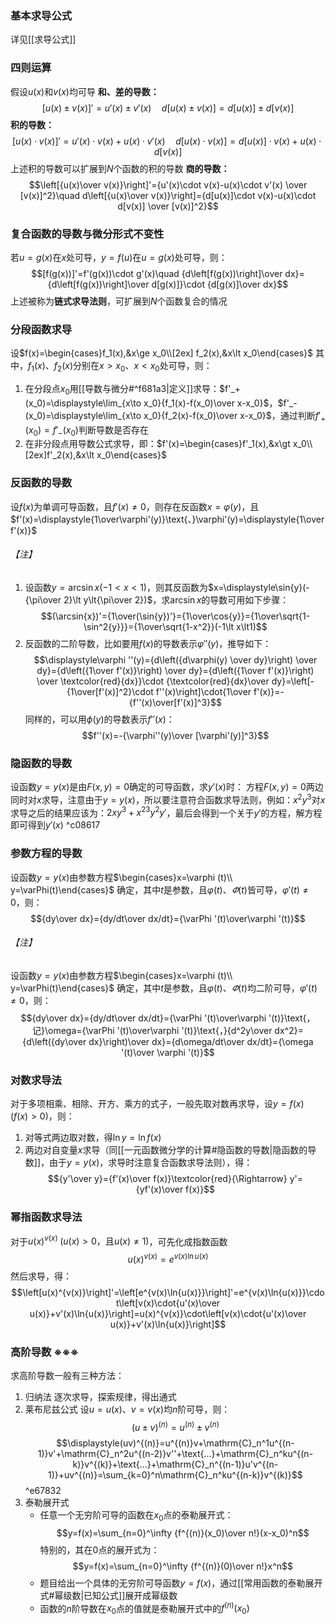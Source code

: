 ### 基本求导公式
详见[[求导公式]]
### 四则运算
假设$u(x)$和$v(x)$均可导
**和、差的导数：**$$[u(x)\pm v(x)]'=u'(x)\pm v'(x)\quad d[u(x)\pm v(x)]=d[u(x)]\pm d[v(x)]$$
**积的导数：**$$[u(x)\cdot v(x)]'=u'(x)\cdot v(x)+u(x)\cdot v'(x)\quad d[u(x)\cdot v(x)]=d[u(x)]\cdot v(x)+u(x)\cdot d[v(x)]$$
上述积的导数可以扩展到$N$个函数的积的导数
**商的导数：**$$\left[{u(x)\over v(x)}\right]'={u'(x)\cdot v(x)-u(x)\cdot v'(x) \over [v(x)]^2}\quad d\left[{u(x)\over v(x)}\right]={d[u(x)]\cdot v(x)-u(x)\cdot d[v(x)] \over [v(x)]^2}$$
### 复合函数的导数与微分形式不变性
若$u=g(x)$在$x$处可导，$y=f(u)$在$u=g(x)$处可导，则：$$[f(g(x))]'=f'(g(x))\cdot g'(x)\quad {d\left[f(g(x))\right]\over dx}={d\left[f(g(x))\right]\over d[g(x)]}\cdot {d[g(x)]\over dx}$$
上述被称为**链式求导法则**，可扩展到$N$个函数复合的情况
### 分段函数求导
设$f(x)=\begin{cases}f_1(x),&x\ge x_0\\[2ex] f_2(x),&x\lt x_0\end{cases}$  其中，$f_1(x)\text{、}f_2(x)$分别在$x\gt x_0\text{、}x\lt x_0$处可导，则：
1. 在分段点$x_0$用[[导数与微分#^f681a3|定义]]求导：$f'_+(x_0)=\displaystyle\lim_{x\to x_0}{f_1(x)-f(x_0)\over x-x_0}$，$f'_-(x_0)=\displaystyle\lim_{x\to x_0}{f_2(x)-f(x_0)\over x-x_0}$，通过判断$f'_+(x_0)=f'_-(x_0)$判断导数是否存在
2. 在非分段点用导数公式求导，即：$f'(x)=\begin{cases}f'_1(x),&x\gt x_0\\[2ex]f'_2(x),&x\lt x_0\end{cases}$
### 反函数的导数
设$f(x)$为单调可导函数，且$f'(x)\neq 0$，则存在反函数$x=\varphi (y)$，且$f'(x)=\displaystyle{1\over\varphi'(y)}\text{、}\varphi'(y)=\displaystyle{1\over f'(x)}$
###### 【注】
1. 设函数$y=\arcsin{x}(-1\lt x\lt 1)$，则其反函数为$x=\displaystyle\sin{y}(-{\pi\over 2}\lt y\lt{\pi\over 2})$，求$\arcsin{x}$的导数可用如下步骤：$$(\arcsin{x})'={1\over(\sin{y})'}={1\over\cos{y}}={1\over\sqrt{1-\sin^2{y}}}={1\over\sqrt{1-x^2}}(-1\lt x\lt1)$$
2. 反函数的二阶导数，比如要用$f(x)$的导数表示$\varphi ''(y)$，推导如下：$$\displaystyle\varphi ''(y)={d\left({d\varphi(y) \over dy}\right) \over dy}={d\left({1\over f'(x)}\right) \over dy}={d\left({1\over f'(x)}\right) \over \textcolor{red}{dx}}\cdot {\textcolor{red}{dx}\over dy}=\left[-{1\over[f'(x)]^2}\cdot f''(x)\right]\cdot{1\over f'(x)}=-{f''(x)\over[f'(x)]^3}$$同样的，可以用$\phi(y)$的导数表示$f''(x)$：$$f''(x)=-{\varphi''(y)\over [\varphi'(y)]^3}$$
### 隐函数的导数
设函数$y=y(x)$是由$F(x,y)=0$确定的可导函数，求$y'(x)$时：
方程$F(x,y)=0$两边同时对$x$求导，注意由于$y=y(x)$，所以要注意符合函数求导法则，例如：$x^2y^3$对$x$求导之后的结果应该为：$2xy^3+x^23y^2y'$，最后会得到一个关于$y'$的方程，解方程即可得到$y'(x)$ ^c08617
### 参数方程的导数
设函数$y=y(x)$由参数方程$\begin{cases}x=\varphi (t)\\ y=\varPhi(t)\end{cases}$ 确定，其中$t$是参数，且$\varphi(t) \text{、}\varPhi(t)$皆可导，$\varphi '(t)\neq 0$，则：$${dy\over dx}={dy/dt\over dx/dt}={\varPhi '(t)\over\varphi '(t)}$$
###### 【注】
设函数$y=y(x)$由参数方程$\begin{cases}x=\varphi (t)\\ y=\varPhi(t)\end{cases}$ 确定，其中$t$是参数，且$\varphi(t) \text{、}\varPhi(t)$均二阶可导，$\varphi '(t)\neq 0$，则：$${dy\over dx}={dy/dt\over dx/dt}={\varPhi '(t)\over\varphi '(t)}\text{，记}\omega={\varPhi '(t)\over\varphi '(t)}\text{，}{d^2y\over dx^2}={d\left({dy\over dx}\right)\over dx}={d\omega/dt\over dx/dt}={\omega '(t)\over \varphi '(t)}$$
### 对数求导法
对于多项相乘、相除、开方、乘方的式子，一般先取对数再求导，设$y=f(x)\; (f(x)>0)$，则：
1. 对等式两边取对数，得$\ln{y}=\ln{f(x)}$
2. 两边对自变量$x$求导（同[[一元函数微分学的计算#隐函数的导数|隐函数的导数]]，由于$y=y(x)$，求导时注意复合函数求导法则），得：$${y'\over y}={f'(x)\over f(x)}\textcolor{red}{\Rightarrow} y'={yf'(x)\over f(x)}$$
### 幂指函数求导法
对于$u(x)^{v(x)}\; (u(x)\gt0\text{，且}u(x)\neq 1)$，可先化成指数函数$$\displaystyle u(x)^{v(x)}=e^{v(x)\ln{u(x)}}$$然后求导，得：$$\left[u(x)^{v(x)}\right]'=\left[e^{v(x)\ln{u(x)}}\right]'=e^{v(x)\ln{u(x)}}\cdot\left[v(x)\cdot{u'(x)\over u(x)}+v'(x)\ln{u(x)}\right]=u(x)^{v(x)}\cdot\left[v(x)\cdot{u'(x)\over u(x)}+v'(x)\ln{u(x)}\right]$$
### 高阶导数 ※※※
求高阶导数一般有三种方法：
1. 归纳法
	逐次求导，探索规律，得出通式
2. 莱布尼兹公式
	设$u=u(x)\text{、}v=v(x)$均$n$阶可导，则：$$(u\pm v)^{(n)}=u^{(n)}\pm v^{(n)}$$$$\displaystyle(uv)^{(n)}=u^{(n)}v+\mathrm{C}_n^1u^{(n-1)}v'+\mathrm{C}_n^2u^{(n-2)}v''+\text{...}+\mathrm{C}_n^ku^{(n-k)}v^{(k)}+\text{...}+\mathrm{C}_n^{(n-1)}u'v^{(n-1)}+uv^{(n)}=\sum_{k=0}^n\mathrm{C}_n^ku^{(n-k)}v^{(k)}$$ ^e67832
3. 泰勒展开式
	- 任意一个无穷阶可导的函数在$x_0$点的泰勒展开式：$$y=f(x)=\sum_{n=0}^\infty {f^{(n)}(x_0)\over n!}(x-x_0)^n$$特别的，其在0点的展开式为：$$y=f(x)=\sum_{n=0}^\infty {f^{(n)}(0)\over n!}x^n$$
	- 题目给出一个具体的无穷阶可导函数$y=f(x)$，通过[[常用函数的泰勒展开式#幂级数|已知公式]]展开成幂级数
	- 函数的$n$阶导数在$x_0$点的值就是泰勒展开式中的$\displaystyle f^{(n)}(x_0)$